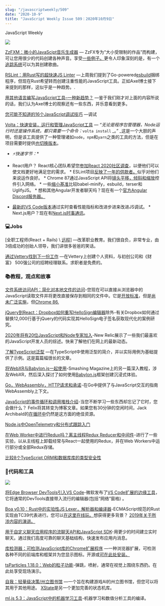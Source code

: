 ```yaml
---
slug: "/javascriptweekly/509"
date: "2020-10-9"
title: "JavaScript Weekly Issue 509：2020年10月9日"
---
```

JavaScript Weekly

[![](https://res.cloudinary.com/cpress/image/upload/w_1280,e_sharpen:60/t3o0a88sfap1i7mbdwvk.jpg)](https://javascriptweekly.com/link/96568/)

[ZzFXM：微小的JavaScipt音乐生成器](https://javascriptweekly.com/link/96568/) — ZzFX专为“大小受限制的作品”而构建，可让您用很少的代码创建各种声音。享受[一些例子。](https://javascriptweekly.com/link/96569/)更令人印象深刻的是，有一个[追踪系统](https://javascriptweekly.com/link/96570/)可以为其创建歌曲。

[RSLint：用Rust写的超快速JS Linter](https://javascriptweekly.com/link/96571/) —上周我们提到了Go-powered[esbuild](https://javascriptweekly.com/link/96572/)捆绑程序，但现在Rust希望转而创建注重性能的JavaScript工具。正如Axel博士接下来提到的那样，这似乎是一种趋势。.

[用其他语言编写JavaScript工具–一种新趋势？](https://javascriptweekly.com/link/96573/) —鉴于我们刚才对上面的内容所说的话，我们认为Axel博士的观察还有一些东西，并乐意看到更多。

[您可能不知道的16个JavaScript调试技巧](https://javascriptweekly.com/link/96574/) —调试

[Volta：快速安装，运行和管理JavaScript工具](https://javascriptweekly.com/link/96601/) — _“无论是程序包管理器，Node运行时还是操作系统，都只需要一个命令：_`volta install` _。” _这是一个大胆的声明，但是该工具提供了一种管理诸如`node`，`npm`和`yarn`之类的工具的方法，但是在项目需要时提供[也切换版本](https://javascriptweekly.com/link/96602/)。

 * *⚡️快速字节：**

 * React用户？ React核心团队希望您[参加React 2020社区调查](https://javascriptweekly.com/link/96577/)，以便他们可以使文档更好地满足您的需求。 *  ESLint项目[反映了一年的供款者。](https://javascriptweekly.com/link/96578/)似乎对他们来说运作良好。 *  Chrome 87通过JavaScript API将[镜头平移，倾斜和缩放](https://javascriptweekly.com/link/96579/)控件引入网络。 * 一些[缩小基准](https://javascriptweekly.com/link/96580/)比较babel-minify，esbuild，terser和UglifyJS。 * 想和其他Angular开发者聊天吗？现在有一个[官方Angular Discord服务器。](https://javascriptweekly.com/link/96581/) 

*  [最新的VS Code版本](https://javascriptweekly.com/link/96582/)通过实时查看性能指标和改进步进来改进JS调试。 *  Next.js用户？现在有[Next.js时事通讯](https://javascriptweekly.com/link/96583/)。 

### 💻Jobs

 [全职工程师(React + Rails) \ [远程\]](https://javascriptweekly.com/link/96584/) —改革职业教育。我们很自负，非常专业，由3倍成功的创始人领导，我们讲很多爸爸的笑话。

[通过Vettery找到下一份工作](https://javascriptweekly.com/link/96585/) —在Vettery上创建个人资料，与初创公司和《财富》 500强公司的招聘经理联系。求职者是免费的。

### 📚教程，观点和故事

[文件系统访问API：简化对本地文件的访问](https://javascriptweekly.com/link/96586/)-您现在可以直接从浏览器中的JavaScript读取文件并将更改直接保存到相同的文件中。它是[开放标准](https://javascriptweekly.com/link/96587/)，但是[尚未广泛实施](https://javascriptweekly.com/link/96588/)，但[Chrome 86.](https://javascriptweekly.com/link/96589/)

[jQuery到React：Dropbox如何重写HelloSign编辑器](https://javascriptweekly.com/link/96590/)除外-有关Dropbox如何通过替换12,000行基于jQuery的代码实现其HelloSign电子签名获取现代化的案例研究。

[2020年将有20位JavaScript和Node专家加入](https://javascriptweekly.com/link/96591/)-New Relic展示了一些我们最喜欢的JavaScript开发人员的综述。快来了解他们在网上的最新动态。

[了解TypeScript泛型](https://javascriptweekly.com/link/96592/) —在TypeScript中使用泛型的简介，并以实际用例为基础提供了示例。这是篇篇幅很长的文章。

[将WebXR与Babylon.js一起使用](https://javascriptweekly.com/link/96593/)-Smashing Magazine上的另一篇深入教程，涉及WebXR，然后深入探讨了如何使用[Babylon.js](https://javascriptweekly.com/link/96594/)框架创建沉浸式体验。

[Go，WebAssembly，HTTP请求和承诺](https://javascriptweekly.com/link/96595/)-在Go中提供了与JavaScript交互的指南WebAssembly上下文。

[JavaScript的事件循环和调用堆栈介绍](https://javascriptweekly.com/link/96596/)-当您不断学习一些东西却忘记了它时，您会做什么？ Felix将其转变为博客文章。如果您有30分钟的空闲时间，Jack Archibald的[在循环中](https://javascriptweekly.com/link/96597/)仍然是这方面的绝佳资源。

[Node.js中OpenTelemetry和分布式跟踪入门](https://javascriptweekly.com/link/96598/)

[在Web Worker中进行Redux吗？离主线程Redux Reducer和中间件](https://javascriptweekly.com/link/96599/)-进行了一些实验，以从主线程上卸载经常与React一起使用的Redux，并在Web Workers中运行部分或全部Redux存储。 

[比较8个TypeScript ORM和数据库库的类型安全性](https://javascriptweekly.com/link/96600/)

### 🔧代码和工具

[![](https://res.cloudinary.com/cpress/image/upload/w_1280,e_sharpen:60/ev9hdjri0lpprnodmo30.jpg)](https://javascriptweekly.com/link/96575/)

[将Edge Browser DevTools引入VS Code](https://javascriptweekly.com/link/96575/)-微软发布了[VS Code扩展的边缘工具](https://javascriptweekly.com/link/96576/)，它将通常的DevTools直接带入流行的编辑器(包括“网络”窗格) 。

[Boa v0.10：Rust中的实验性JS Lexer，解析器和编译器](https://javascriptweekly.com/link/96603/)-ECMAScript规范的Rust实现由TC39代表进行。您可以[在这里在线玩。](https://javascriptweekly.com/link/96604/)想获得更多背景？ [2019年关于所涉内容的演讲。](https://javascriptweekly.com/link/96605/)

[用于自定义聊天应用程序的流聊天API和JavaScript SDK](https://javascriptweekly.com/link/96606/)-用更少的时间建立实时聊天。通过我们高度可靠的聊天基础结构，快速发布应用内消息。

[库检测器：可检测JavaScript库的Chrome扩展程序](https://javascriptweekly.com/link/96607/) —一种浏览器扩展，可检测各种不同的前端库和框架并为您显示图标。开源或[可在此处安装。](https://javascriptweekly.com/link/96608/)

[tsParticles 1.18.0：Web的粒子功能](https://javascriptweekly.com/link/96609/)-弹跳，喷射，通常在视觉上围绕东西扔。在此处享受现场演示。

[自我：轻量级决策/州立图书馆](https://javascriptweekly.com/link/96610/) —一个旨在构建游戏AI的州立图书馆，但您可以将其用于其他用途。 [XState](https://javascriptweekly.com/link/96611/)是另一个更加完善的状态机库。

[ml.js 5.3：JavaScript中的机器学习工具](https://javascriptweekly.com/link/96612/)-机器学习和数值分析工具的编译。